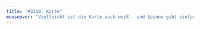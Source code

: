 ```yaml
---
title: "#3218: Karte"
mouseover: "Vielleicht ist die Karte auch weiß - und Spinne gibt einfach auf."
---
```

